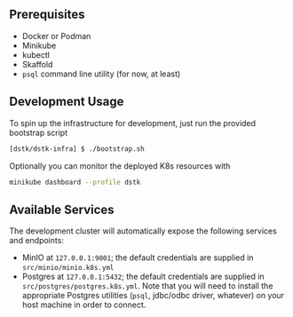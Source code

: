 ## Prerequisites

- Docker or Podman
- Minikube
- kubectl
- Skaffold
- `psql` command line utility (for now, at least)

## Development Usage

To spin up the infrastructure for development, just run the provided bootstrap script
```bash
[dstk/dstk-infra] $ ./bootstrap.sh
```

Optionally you can monitor the deployed K8s resources with
```bash
minikube dashboard --profile dstk
```

## Available Services

The development cluster will automatically expose the following services and endpoints:

- MinIO at `127.0.0.1:9001`; the default credentials are supplied in `src/minio/minio.k8s.yml`
- Postgres at `127.0.0.1:5432`; the default credentials are supplied in `src/postgres/postgres.k8s.yml`. Note that you will need to install the appropriate Postgres utilities (`psql`, jdbc/odbc driver, whatever) on your host machine in order to connect.
